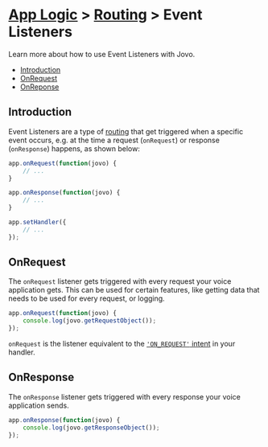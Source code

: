 # [App Logic](../) > [Routing](./README.md) > Event Listeners

Learn more about how to use Event Listeners with Jovo.

* [Introduction](#introduction)
* [OnRequest](#onrequest)
* [OnReponse](#onresponse)

## Introduction

Event Listeners are a type of [routing](./README.md './routing') that get triggered when a specific event occurs, e.g. at the time a request (`onRequest`) or response (`onResponse`) happens, as shown below:

```javascript
app.onRequest(function(jovo) {
    // ...
}

app.onResponse(function(jovo) {
    // ...
}

app.setHandler({
    // ...
});
```

## OnRequest

The `onRequest` listener gets triggered with every request your voice application gets. This can be used for certain features, like getting data that needs to be used for every request, or logging.

```javascript
app.onRequest(function(jovo) {
    console.log(jovo.getRequestObject());
});
```

`onRequest` is the listener equivalent to the [`'ON_REQUEST'` intent](./README.md#on_request-intent './routing#on_request-intent') in your handler.


## OnResponse

The `onResponse` listener gets triggered with every response your voice application sends.

```javascript
app.onResponse(function(jovo) {
    console.log(jovo.getResponseObject());
});
```

<!--[metadata]: {"title": "Event Listeners", 
                "description": "Find out how to use event listeners with the Jovo Framework",
                "activeSections": ["logic", "routing", "eventlisteners"],
                "expandedSections": "logic",
                "inSections": "logic",
                "breadCrumbs": {"Docs": "docs/",
                                "App Logic": ""
                                },
		"commentsID": "framework/docs/event-listeners",
		"route": "docs/routing/event-listeners"
                }-->
